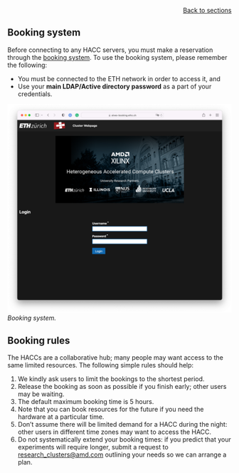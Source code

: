 <div id="readme" class="Box-body readme blob js-code-block-container">
<article class="markdown-body entry-content p-3 p-md-6" itemprop="text">
<p align="right">
<a href="https://github.com/fpgasystems/hacc#sections">Back to sections</a>
</p>

# Booking system 
Before connecting to any HACC servers, you must make a reservation through the [booking system](https://alveo-booking.ethz.ch/login.php). To use the booking system, please remember the following:

* You must be connected to the ETH network in order to access it, and
* Use your **main LDAP/Active directory password** as a part of your credentials.

![Booking system.](../imgs/booking-system.png "Booking system.")
*Booking system.*

## Booking rules
The HACCs are a collaborative hub; many people may want access to the same limited resources. The following simple rules should help:

1. We kindly ask users to limit the bookings to the shortest period. 
2. Release the booking as soon as possible if you finish early; other users may be waiting.
3. The default maximum booking time is 5 hours. 
4. Note that you can book resources for the future if you need the hardware at a particular time.
5. Don’t assume there will be limited demand for a HACC during the night: other users in different time zones may want to access the HACC.
6. Do not systematically extend your booking times: if you predict that your experiments will require longer, submit a request to research_clusters@amd.com outlining your needs so we can arrange a plan.